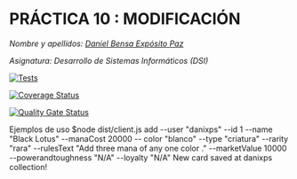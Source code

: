 # PRÁCTICA 10 : MODIFICACIÓN

*Nombre y apellidos: [Daniel Bensa Expósito Paz](https://github.com/Danixps?tab=repositories, "Enlace Github")*

*Asignatura: Desarrollo de Sistemas Informáticos (DSI)*

[![Tests](https://github.com/Danixps/ULL-DSI-P10/actions/workflows/node.js.yml/badge.svg)](https://github.com/Danixps/ULL-DSI-P10/actions/workflows/node.js.yml)

[![Coverage Status](https://coveralls.io/repos/github/Danixps/ULL-DSI-P10/badge.svg?branch=main)](https://coveralls.io/github/Danixps/ULL-DSI-P10?branch=main)

[![Quality Gate Status](https://sonarcloud.io/api/project_badges/measure?project=ULL-ESIT-INF-DSI-2324_ull-esit-inf-dsi-23-24-prct10-fs-proc-sockets-magic-app-Danixps&metric=alert_status)](https://sonarcloud.io/summary/new_code?id=ULL-ESIT-INF-DSI-2324_ull-esit-inf-dsi-23-24-prct10-fs-proc-sockets-magic-app-Danixps)



Ejemplos de uso $node dist/client.js add --user "danixps" --id 1 --name "Black Lotus" --manaCost 20000 --
color "blanco" --type "criatura" --rarity "rara" --rulesText "Add three mana of any one color
." --marketValue 10000 --powerandtoughness "N/A" --loyalty "N/A"
New card saved at danixps collection!